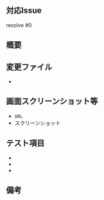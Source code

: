<!-- 全部埋める必要はありませんが，できるだけわかりやすく書いてください -->
## 対応Issue
<!-- 対応したIssue番号を記載 -->
resolve #0

## 概要
<!-- 開発内容の概要を記載 -->

## 変更ファイル
<!-- 変更したファイルを箇条書きで記載 -->
<!-- 例) `/app/index.html` -->
-


## 画面スクリーンショット等
<!-- URLとともに貼る（なければ空欄でよい） -->
- `URL`
- スクリーンショット

## テスト項目
<!-- テストしてほしい内容を記載 -->
-
-
-

## 備考
